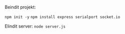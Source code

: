 Beindit projekt:

``npm init -y``
``npm install express serialport socket.io``


Elindit server:
``node server.js``

